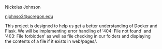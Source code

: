 Nickolas Johnson

njohnso3@uoregon.edu


This project is designed to help us get a better understanding of Docker and Flask.
We will be implementing error handling of '404: File not found' and '403: File forbidden' as
well as file checking in our folders and displaying the contents of a file if it exists in
web/pages/.

